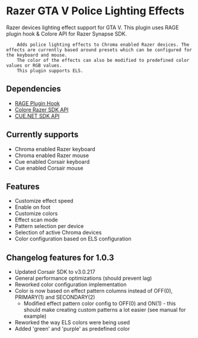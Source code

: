 # Razer GTA V Police Lighting Effects

Razer devices lighting effect support for GTA V.
This plugin uses RAGE plugin hook & Colore API for Razer Synapse SDK.
    
        Adds police lighting effects to Chroma enabled Razer devices. The effects are currently based around presets which can be configured for the keyboard and mouse. 
        The color of the effects can also be modified to predefined color values or RGB values.
        This plugin supports ELS.

## Dependencies

- [RAGE Plugin Hook](http://ragepluginhook.net/)
- [Colore Razer SDK API](https://github.com/chroma-sdk/Colore)
- [CUE.NET SDK API](https://github.com/DarthAffe/CUE.NET)

## Currently supports

- Chroma enabled Razer keyboard
- Chroma enabled Razer mouse
- Cue enabled Corsair keyboard
- Cue enabled Corsair mouse

## Features

- Customize effect speed
- Enable on foot
- Customize colors
- Effect scan mode
- Pattern selection per device
- Selection of active Chroma devices
- Color configuration based on ELS configuration

## Changelog features for 1.0.3

- Updated Corsair SDK to v3.0.217
- General performance optimizations (should prevent lag)
- Reworked color configuration implementation
- Color is now based on effect pattern columns instead of OFF(0), PRIMARY(1) and SECONDARY(2)
    - Modified effect pattern color config to OFF(0) and ON(1) - this should make creating custom patterns a lot easier (see manual for example)
- Reworked the way ELS colors were being used
- Added 'green' and 'purple' as predefined color 